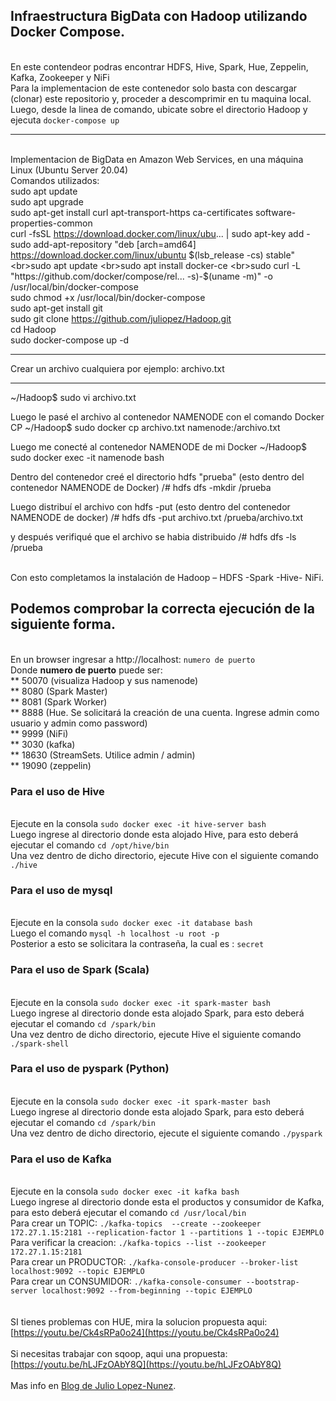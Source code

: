 ## Infraestructura BigData con Hadoop utilizando Docker Compose.
<br> En este contendeor podras encontrar HDFS, Hive, Spark, Hue, Zeppelin, Kafka, Zookeeper y NiFi
<br> Para la implementacion de este contenedor solo basta con descargar (clonar) este repositorio y, proceder a descomprimir en tu maquina local. 
<br> Luego, desde la linea de comando, ubicate sobre el directorio Hadoop y ejecuta `docker-compose up`

*************************

<br>Implementacion de BigData en Amazon Web Services, en una máquina Linux (Ubuntu Server 20.04)
<br>Comandos utilizados:
<br>sudo apt update
<br>sudo apt upgrade
<br>sudo apt-get install  curl apt-transport-https ca-certificates software-properties-common
<br>curl -fsSL https://download.docker.com/linux/ubu... | sudo apt-key add -
<br>sudo add-apt-repository "deb [arch=amd64] https://download.docker.com/linux/ubuntu $(lsb_release -cs) stable"
<br>sudo apt update
<br>sudo apt install docker-ce
<br>sudo curl -L "https://github.com/docker/compose/rel... -s)-$(uname -m)" -o /usr/local/bin/docker-compose
<br>sudo chmod +x /usr/local/bin/docker-compose
<br>sudo apt-get install git
<br>sudo git clone https://github.com/juliopez/Hadoop.git
<br>cd Hadoop
<br>sudo docker-compose up -d

*****
Crear un archivo cualquiera por ejemplo: archivo.txt
*****
~/Hadoop$ sudo vi archivo.txt

Luego le pasé el archivo al contenedor NAMENODE con el comando Docker CP
~/Hadoop$ sudo docker cp archivo.txt namenode:/archivo.txt

Luego me conecté al contenedor NAMENODE de mi Docker
~/Hadoop$ sudo docker exec -it namenode bash

Dentro del contenedor creé el directorio hdfs "prueba" (esto dentro del contenedor NAMENODE de Docker)
/# hdfs dfs -mkdir /prueba

Luego distribuí el archivo con hdfs -put (esto dentro del contenedor NAMENODE de docker)
/# hdfs dfs -put archivo.txt /prueba/archivo.txt

y después verifiqué que el archivo se habia distribuido
/# hdfs dfs -ls /prueba

<br>Con esto completamos la instalación de Hadoop – HDFS -Spark -Hive- NiFi.
## Podemos comprobar la correcta ejecución de la siguiente forma. 
<br>En un browser ingresar a http://localhost: `numero de puerto`
<br>Donde <b>numero de puerto</b> puede ser:
<br>** 50070 (visualiza Hadoop y sus namenode)
<br>** 8080 (Spark Master)
<br>** 8081 (Spark  Worker)
<br>** 8888 (Hue. Se solicitará la creación de una cuenta. Ingrese admin como usuario y admin como password)
<br>** 9999 (NiFi)
<br>** 3030 (kafka)
<br>** 18630 (StreamSets. Utilice admin / admin)
<br>** 19090 (zeppelin)
### Para el uso de Hive 
<br> Ejecute en la consola `sudo docker exec -it hive-server bash`
<br> Luego ingrese al directorio donde esta alojado Hive, para esto deberá ejecutar el comando `cd /opt/hive/bin`
<br> Una vez dentro de dicho directorio, ejecute Hive con el siguiente comando  `./hive`
### Para el uso de mysql 
<br> Ejecute en la consola `sudo docker exec -it database bash`
<br> Luego el comando `mysql -h localhost -u root -p`
<br> Posterior a esto se solicitara la contraseña, la cual es : `secret`
### Para el uso de Spark (Scala)
<br> Ejecute en la consola `sudo docker exec -it spark-master bash`
<br> Luego ingrese al directorio donde esta alojado Spark, para esto deberá ejecutar el comando `cd /spark/bin`
<br> Una vez dentro de dicho directorio, ejecute Hive el siguiente comando  `./spark-shell`
### Para el uso de pyspark (Python)
<br> Ejecute en la consola `sudo docker exec -it spark-master bash`
<br> Luego ingrese al directorio donde esta alojado Spark, para esto deberá ejecutar el comando `cd /spark/bin`
<br> Una vez dentro de dicho directorio, ejecute el siguiente comando  `./pyspark`
### Para el uso de Kafka
<br> Ejecute en la consola `sudo docker exec -it kafka bash`
<br> Luego ingrese al directorio donde esta el productos y consumidor de Kafka, para esto deberá ejecutar el comando `cd /usr/local/bin`
<br> Para crear un TOPIC: `./kafka-topics  --create --zookeeper 172.27.1.15:2181 --replication-factor 1 --partitions 1 --topic EJEMPLO`
<br> Para verificar la creacion: `./kafka-topics --list --zookeeper 172.27.1.15:2181`
<br> Para crear un PRODUCTOR: `./kafka-console-producer --broker-list localhost:9092 --topic EJEMPLO`
<br> Para crear un CONSUMIDOR: `./kafka-console-consumer --bootstrap-server localhost:9092 --from-beginning --topic EJEMPLO`
<br>
<br>
<br> SI tienes problemas con HUE, mira la solucion propuesta aqui: [https://youtu.be/Ck4sRPa0o24](https://youtu.be/Ck4sRPa0o24)
<br>
<br> Si necesitas trabajar con sqoop, aqui una propuesta: [https://youtu.be/hLJFzOAbY8Q](https://youtu.be/hLJFzOAbY8Q)
<br>
<br> Mas info en [Blog de Julio Lopez-Nunez](https://juliopezblog.wordpress.com/).
